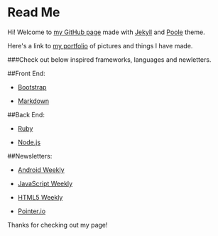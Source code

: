 # Read Me

Hi! Welcome to [my GitHub page](http://indexcosmos.github.io/) made with [Jekyll](http://jekyllrb.com) and [Poole](http://getpoole.com) theme.

Here's a link to [my portfolio](http://indexcosmos.github.io/portfolio/) of pictures and things I have made.

###Check out below inspired frameworks, languages and newletters.

##Front End:

* [Bootstrap](http://getbootstrap.com/)

* [Markdown](http://daringfireball.net/projects/markdown/)

##Back End:

* [Ruby](https://www.ruby-lang.org/)

* [Node.js](https://nodejs.org/en/) 

##Newsletters:

* [Android Weekly](http://androidweekly.net/)

* [JavaScript Weekly](http://javascriptweekly.com/)

* [HTML5 Weekly](http://html5weekly.com/)

* [Pointer.io](http://www.pointer.io/) 

Thanks for checking out my page! 